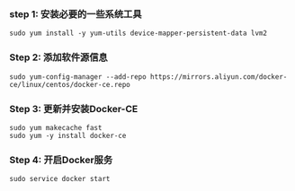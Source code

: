 ### step 1: 安装必要的一些系统工具
```Shell
sudo yum install -y yum-utils device-mapper-persistent-data lvm2
```
### Step 2: 添加软件源信息
```Shell
sudo yum-config-manager --add-repo https://mirrors.aliyun.com/docker-ce/linux/centos/docker-ce.repo
```
### Step 3: 更新并安装Docker-CE
```shell
sudo yum makecache fast
sudo yum -y install docker-ce
```
### Step 4: 开启Docker服务
```shell
sudo service docker start
```
